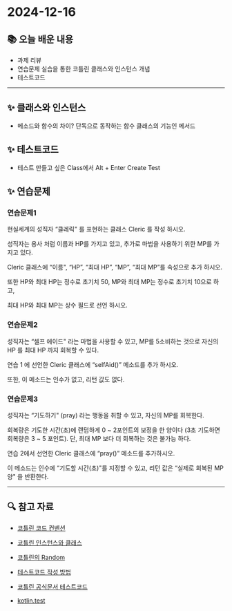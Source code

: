 # 2024-12-16

## 📚 오늘 배운 내용
- 과제 리뷰
- 연습문제 실습을 통한 코틀린 클래스와 인스턴스 개념
- 테스트코드

---

## ✨ 클래스와 인스턴스
- 메소드와 함수의 차이?
단독으로 동작하는 함수
클래스의 기능인 메서드

## ✨ 테스트코드
- 테스트 만들고 싶은 Class에서 Alt + Enter Create Test


## ✨ 연습문제

### 연습문제1

현실세계의 성직자 “클레릭" 를 표현하는 클래스 Cleric 를 작성 하시오.

성직자는 용사 처럼 이름과 HP를 가지고 있고, 추가로 마법을 사용하기 위한 MP를 가지고 있다.

Cleric 클래스에 “이름", “HP”, “최대 HP”, “MP”, “최대 MP”를 속성으로 추가 하시오.

또한 HP와 최대 HP는 정수로 초기치 50, MP와 최대 MP는 정수로 초기치 10으로 하고,

최대 HP와 최대 MP는 상수 필드로 선언 하시오.

### 연습문제2

성직자는 “셀프 에이드" 라는 마법을 사용할 수 있고, MP를 5소비하는 것으로 자신의 HP 를 최대 HP 까지 회복할 수 있다.

연습 1 에 선언한 Cleric 클래스에 “selfAid()” 메소드를 추가 하시오.

또한, 이 메소드는 인수가 없고, 리턴 값도 없다.

### 연습문제3

성직자는 “기도하기" (pray) 라는 행동을 취할 수 있고, 자신의 MP를 회복한다.

회복량은 기도한 시간(초)에 랜덤하게 0 ~ 2포인트의 보정을 한 양이다 (3초 기도하면 회복량은 3 ~ 5 포인트). 단, 최대 MP 보다 더 회복하는 것은 불가능 하다.

연습 2에서 선언한 Cleric 클래스에 “pray()” 메소드를 추가하시오.

이 메소드는 인수에 “기도할 시간(초)"를 지정할 수 있고, 리턴 값은 “실제로 회복된 MP 양" 을 반환한다.

---

## 🔍 참고 자료
- [코틀린 코드 컨벤션](https://kotlinlang.org/docs/coding-conventions.html)

- [코틀린 인스턴스와 클래스](https://docs.google.com/presentation/d/1n-Sm3k5GDLCwBy4S-JZKo0oqFbBOfTmrT8TG39a2Wa8/edit?usp=sharing)

- [코틀린의 Random](https://kotlinlang.org/api/core/kotlin-stdlib/kotlin.random/-random/)

- [테스트코드 작성 방법](https://docs.google.com/presentation/d/1OgxJkk6hpvd9cDnYiF9qPH9tj73HaNRaA6IlTvAkxdU/edit?usp=sharing)

- [코틀린 공식문서 테스트코드](https://kotlinlang.org/docs/jvm-test-using-junit.html#add-dependencies)

- [kotlin.test](https://kotlinlang.org/api/core/kotlin-test/kotlin.test/)
